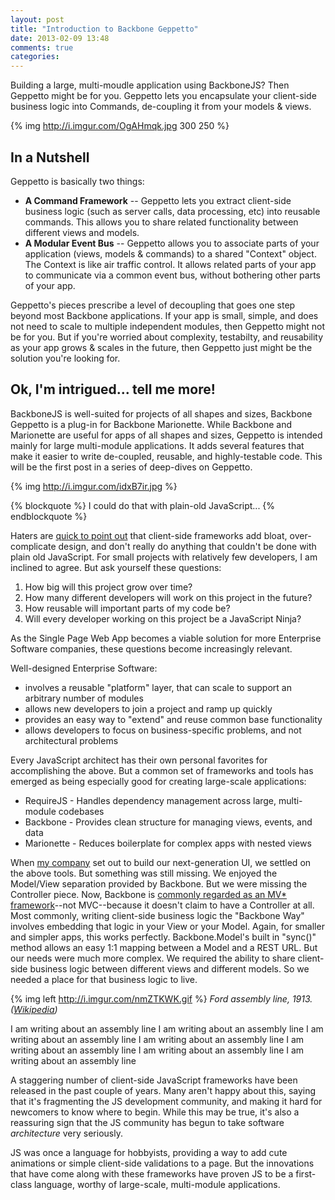 ```yaml
---
layout: post
title: "Introduction to Backbone Geppetto"
date: 2013-02-09 13:48
comments: true
categories: 
---
```

Building a large, multi-moudle application using BackboneJS?  Then Geppetto might be for you.  Geppetto lets you encapsulate your client-side business logic into Commands, de-coupling it from your models & views.<!-- more -->

{% img http://i.imgur.com/OgAHmqk.jpg 300 250 %}

## In a Nutshell

Geppetto is basically two things:

* **A Command Framework** -- Geppetto lets you extract client-side business logic (such as server calls, data processing, etc) into reusable commands.  This allows you to share related functionality between different views and models.
* **A Modular Event Bus** -- Geppetto allows you to associate parts of your application (views, models & commands) to a shared "Context" object.  The Context is like air traffic control.  It allows related parts of your app to communicate via a common event bus, without bothering other parts of your app.

Geppetto's pieces prescribe a level of decoupling that goes one step beyond most Backbone applications.  If your app is small, simple, and does not need to scale to multiple independent modules, then Geppetto might not be for you.  But if you're worried about complexity, testabilty, and reusability as your app grows & scales in the future, then Geppetto just might be the solution you're looking for.

## Ok, I'm intrigued... tell me more!

BackboneJS is well-suited for projects of all shapes and sizes, Backbone Geppetto is a plug-in for Backbone Marionette.  While Backbone and Marionette are useful for apps of all shapes and sizes, Geppetto is intended mainly for large multi-module applications.  It adds several features that make it easier to write de-coupled, reusable, and highly-testable code.  This will be the first post in a series of deep-dives on Geppetto.

{% img http://i.imgur.com/idxB7ir.jpg %}

{% blockquote %}
I could do that with plain-old JavaScript...
{% endblockquote %}

Haters are [quick to point out](http://vanilla-js.com/) that client-side frameworks add bloat, over-complicate design, and don't really do anything that couldn't be done with plain old JavaScript.  For small projects with relatively few developers, I am inclined to agree.  But ask yourself these questions:

1. How big will this project grow over time?
2. How many different developers will work on this project in the future?
3. How reusable will important parts of my code be? 
4. Will every developer working on this project be a JavaScript Ninja?

As the Single Page Web App becomes a viable solution for more Enterprise Software companies, these questions become increasingly relevant.  

Well-designed Enterprise Software:

* involves a reusable "platform" layer, that can scale to support an arbitrary number of modules
* allows new developers to join a project and ramp up quickly
* provides an easy way to "extend" and reuse common base functionality
* allows developers to focus on business-specific problems, and not architectural problems

Every JavaScript architect has their own personal favorites for accomplishing the above.  But a common set of frameworks and tools has emerged as being especially good for creating large-scale applications:

* RequireJS - Handles dependency management across large, multi-module codebases
* Backbone - Provides clean structure for managing views, events, and data
* Marionette - Reduces boilerplate for complex apps with nested views

When [my company](http://www.modeln.com) set out to build our next-generation UI, we settled on the above tools.  But something was still missing.  We enjoyed the Model/View separation provided by Backbone.  But we were missing the Controller piece.  Now, Backbone is [commonly regarded as an MV* framework](http://lostechies.com/derickbailey/2011/12/23/backbone-js-is-not-an-mvc-framework/)--not MVC--because it doesn't claim to have a Controller at all.  Most commonly, writing client-side business logic the "Backbone Way" involves embedding that logic in your View or your Model.  Again, for smaller and simpler apps, this works perfectly.  Backbone.Model's built in "sync()" method allows an easy 1:1 mapping between a Model and a REST URL.  But our needs were much more complex.  We required the ability to share client-side business logic between different views and different models.  So we needed a place for that business logic to live.  

{% img left http://i.imgur.com/nmZTKWK.gif %} 
*Ford assembly line, 1913. ([Wikipedia](http://en.wikipedia.org/wiki/Assembly_line))*

I am writing about an assembly line I am writing about an assembly line I am writing about an assembly line I am writing about an assembly line I am writing about an assembly line I am writing about an assembly line I am writing about an assembly line 


A staggering number of client-side JavaScript frameworks have been released in the past couple of years.  Many aren't happy about this, saying that it's fragmenting the JS development community, and making it hard for newcomers to know where to begin.  While this may be true, it's also a reassuring sign that the JS community has begun to take software *architecture* very seriously.

JS was once a language for hobbyists, providing a way to add cute animations or simple client-side validations to a page.  But the innovations that have come along with these frameworks have proven JS to be a first-class language, worthy of large-scale, multi-module applications.